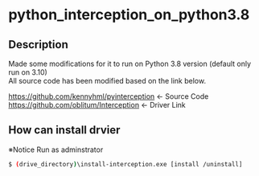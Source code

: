# python_interception_on_python3.8

## Description

Made some modifications for it to run on Python 3.8 version (default only run on 3.10)<br/> 
All source code has been modified based on the link below.

https://github.com/kennyhml/pyinterception ← Source Code <br/> 
https://github.com/oblitum/Interception ← Driver Link


## How can install drvier 
※Notice Run as adminstrator 

``` bash
$ (drive_directory)\install-interception.exe [install /uninstall]
```

